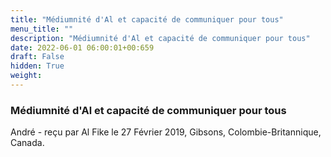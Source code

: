 ```yaml
---
title: "Médiumnité d'Al et capacité de communiquer pour tous"
menu_title: ""
description: "Médiumnité d'Al et capacité de communiquer pour tous"
date: 2022-06-01 06:00:01+00:659
draft: False
hidden: True
weight:
---
```

### Médiumnité d'Al et capacité de communiquer pour tous

André - reçu par Al Fike le 27 Février 2019, Gibsons, Colombie-Britannique, Canada.



